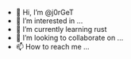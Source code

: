 - 👋 Hi, I’m @j0rGeT
- 👀 I’m interested in ...
- 🌱 I’m currently learning rust
- 💞️ I’m looking to collaborate on ...
- 📫 How to reach me ...

<!---
j0rGeT/j0rGeT is a ✨ special ✨ repository because its `README.md` (this file) appears on your GitHub profile.
You can click the Preview link to take a look at your changes.
--->
